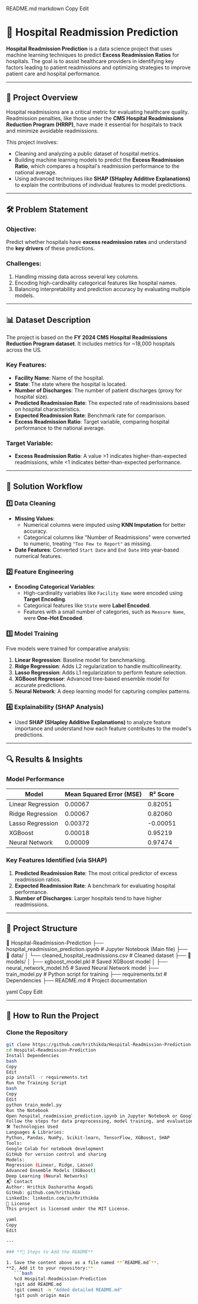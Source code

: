 README.md
markdown
Copy
Edit
# 🏥 Hospital Readmission Prediction

**Hospital Readmission Prediction** is a data science project that uses machine learning techniques to predict **Excess Readmission Ratios** for hospitals. The goal is to assist healthcare providers in identifying key factors leading to patient readmissions and optimizing strategies to improve patient care and hospital performance.

---

## 📌 **Project Overview**

Hospital readmissions are a critical metric for evaluating healthcare quality. Readmission penalties, like those under the **CMS Hospital Readmissions Reduction Program (HRRP)**, have made it essential for hospitals to track and minimize avoidable readmissions. 

This project involves:
- Cleaning and analyzing a public dataset of hospital metrics.
- Building machine learning models to predict the **Excess Readmission Ratio**, which compares a hospital's readmission performance to the national average.
- Using advanced techniques like **SHAP (SHapley Additive Explanations)** to explain the contributions of individual features to model predictions.

---

## 🛠️ **Problem Statement**

### **Objective:**
Predict whether hospitals have **excess readmission rates** and understand the **key drivers** of these predictions.

### **Challenges:**
1. Handling missing data across several key columns.
2. Encoding high-cardinality categorical features like hospital names.
3. Balancing interpretability and prediction accuracy by evaluating multiple models.

---

## 📊 **Dataset Description**

The project is based on the **FY 2024 CMS Hospital Readmissions Reduction Program dataset**. It includes metrics for ~18,000 hospitals across the US.

### **Key Features:**
- **Facility Name**: Name of the hospital.
- **State**: The state where the hospital is located.
- **Number of Discharges**: The number of patient discharges (proxy for hospital size).
- **Predicted Readmission Rate**: The expected rate of readmissions based on hospital characteristics.
- **Expected Readmission Rate**: Benchmark rate for comparison.
- **Excess Readmission Ratio**: Target variable, comparing hospital performance to the national average.

### **Target Variable:**
- **Excess Readmission Ratio**: A value >1 indicates higher-than-expected readmissions, while <1 indicates better-than-expected performance.

---

## 🚀 **Solution Workflow**

### **1️⃣ Data Cleaning**
- **Missing Values**:
  - Numerical columns were imputed using **KNN Imputation** for better accuracy.
  - Categorical columns like "Number of Readmissions" were converted to numeric, treating `"Too Few to Report"` as missing.
- **Date Features**: Converted `Start Date` and `End Date` into year-based numerical features.

### **2️⃣ Feature Engineering**
- **Encoding Categorical Variables**:
  - High-cardinality variables like `Facility Name` were encoded using **Target Encoding**.
  - Categorical features like `State` were **Label Encoded**.
  - Features with a small number of categories, such as `Measure Name`, were **One-Hot Encoded**.

### **3️⃣ Model Training**
Five models were trained for comparative analysis:
1. **Linear Regression**: Baseline model for benchmarking.
2. **Ridge Regression**: Adds L2 regularization to handle multicollinearity.
3. **Lasso Regression**: Adds L1 regularization to perform feature selection.
4. **XGBoost Regressor**: Advanced tree-based ensemble model for accurate predictions.
5. **Neural Network**: A deep learning model for capturing complex patterns.

### **4️⃣ Explainability (SHAP Analysis)**
- Used **SHAP (SHapley Additive Explanations)** to analyze feature importance and understand how each feature contributes to the model's predictions.

---

## 🔍 **Results & Insights**

### **Model Performance**
| Model             | Mean Squared Error (MSE) | R² Score |
|-------------------|--------------------------|----------|
| Linear Regression | 0.00067                  | 0.82051  |
| Ridge Regression  | 0.00067                  | 0.82060  |
| Lasso Regression  | 0.00372                  | -0.00051 |
| XGBoost           | 0.00018                  | 0.95219  |
| Neural Network    | 0.00009                  | 0.97474  |

### **Key Features Identified (via SHAP)**
1. **Predicted Readmission Rate**: The most critical predictor of excess readmission ratios.
2. **Expected Readmission Rate**: A benchmark for evaluating hospital performance.
3. **Number of Discharges**: Larger hospitals tend to have higher readmissions.

---

## 📂 **Project Structure**

📂 Hospital-Readmission-Prediction ├── hospital_readmission_prediction.ipynb # Jupyter Notebook (Main file) ├── 📁 data/ │ └── cleaned_hospital_readmissions.csv # Cleaned dataset ├── 📁 models/ │ ├── xgboost_model.pkl # Saved XGBoost model │ ├── neural_network_model.h5 # Saved Neural Network model ├── train_model.py # Python script for training ├── requirements.txt # Dependencies ├── README.md # Project documentation

yaml
Copy
Edit

---

## 🚀 **How to Run the Project**

### **Clone the Repository**
```bash
git clone https://github.com/hrithikda/Hospital-Readmission-Prediction.git
cd Hospital-Readmission-Prediction
Install Dependencies
bash
Copy
Edit
pip install -r requirements.txt
Run the Training Script
bash
Copy
Edit
python train_model.py
Run the Notebook
Open hospital_readmission_prediction.ipynb in Jupyter Notebook or Google Colab.
Follow the steps for data preprocessing, model training, and evaluation.
🛠️ Technologies Used
Languages & Libraries:
Python, Pandas, NumPy, Scikit-learn, TensorFlow, XGBoost, SHAP
Tools:
Google Colab for notebook development
GitHub for version control and sharing
Models:
Regression (Linear, Ridge, Lasso)
Advanced Ensemble Models (XGBoost)
Deep Learning (Neural Networks)
📬 Contact
Author: Hrithik Dasharatha Angadi
GitHub: github.com/hrithikda
LinkedIn: linkedin.com/in/hrithikda
📜 License
This project is licensed under the MIT License.

yaml
Copy
Edit

---

### **📌 Steps to Add the README**

1. Save the content above as a file named **`README.md`**.
**2. Add it to your repository:**
   ```bash
   %cd Hospital-Readmission-Prediction
   !git add README.md
   !git commit -m "Added detailed README.md"
   !git push origin main
